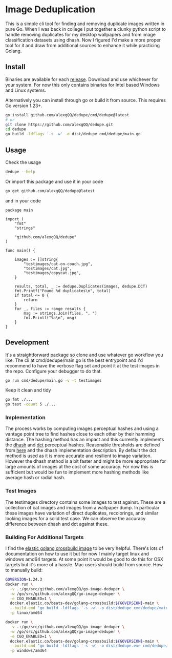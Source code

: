 # Image Deduplication

This is a simple cli tool for finding and removing duplicate images written in pure Go. When I was back in college I put together a clunky python script to handle removing duplicates for my desktop wallpapers and from image classification datasets using dhash. Now I figured I'd make a more proper tool for it and draw from additional sources to enhance it while practicing Golang.

## Install

Binaries are available for each [release](https://github.com/alexgQQ/dedupe/releases). Download and use whichever for your system. For now this only contains binaries for Intel based Windows and Linux systems.

Alternatively you can install through go or build it from source. This requires Go version 1.23+.
```bash
go install github.com/alexgQQ/dedupe/cmd/dedupe@latest
# or
git clone https://github.com/alexgQQ/dedupe.git
cd dedupe
go build -ldflags '-s -w' -o dist/dedupe cmd/dedupe/main.go
```

## Usage

Check the usage
```bash
dedupe --help
```

Or import this package and use it in your code
```bash
go get github.com/alexgQQ/dedupe@latest
```
and in your code
```golang
package main

import (
	"fmt"
	"strings"

	"github.com/alexgQQ/dedupe"
)

func main() {

	images := []string{
		"testimages/cat-on-couch.jpg",
		"testimages/cat.jpg",
		"testimages/copycat.jpg",
	}

	results, total, _ := dedupe.Duplicates(images, dedupe.DCT)
	fmt.Printf("Found %d duplicates\n", total)
	if total <= 0 {
		return
	}
	for _, files := range results {
		msg := strings.Join(files, ", ")
		fmt.Printf("%s\n", msg)
	}
}
```

## Development

It's a straightforward package so clone and use whatever go workflow you like. The cli at cmd/dedupe/main.go is the best entrypoint and I'd recommend to have the verbose flag set and point it at the test images in the repo. Configure your debugger to do that.
```bash
go run cmd/dedupe/main.go -v -t testimages
```

Keep it clean and tidy
```bash
go fmt ./...
go test -count 5 ./...
```

### Implementation

The process works by computing images perceptual hashes and using a vantage point tree to find hashes close to each other by their hamming distance. The hashing method has an impact and this currently implements the [dhash](https://www.hackerfactor.com/blog/index.php?/archives/529-Kind-of-Like-That.html) and [dct](https://github.com/alangshur/perceptual-dct-hash?tab=readme-ov-file#perceptual-hash-algorithm) perceptual hashes. Reasonable thresholds are defined from [here](https://phash.org/docs/design.html) and the dhash implementation description. By default the dct method is used as it is more accurate and resilient to image variation. However the dhash method is a bit faster and might be more appropriate for large amounts of images at the cost of some accuracy. For now this is sufficient but would be fun to implement more hashing methods like average hash or radial hash.

### Test Images

The testimages directory contains some images to test against. These are a collection of cat images and images from a wallpaper dump. In particular these images have variation of direct duplicates, recolorings, and similar looking images for a solid test case. We can observe the accuracy difference between dhash and dct against these.

### Building For Additional Targets

I find the [elastic golang crossbuild image](https://github.com/elastic/golang-crossbuild) to be very helpful. There's lots of documentation on how to use it but for now I mainly target linux and windows amd64 targets. At some point it would be good to do this for OSX targets but it's more of a hassle. Mac users should build from source. How to manually build:
```bash
GOVERSION=1.24.3
docker run \
  -v .:/go/src/github.com/alexgQQ/go-image-deduper \
  -w /go/src/github.com/alexgQQ/go-image-deduper \
  -e CGO_ENABLED=1 \
  docker.elastic.co/beats-dev/golang-crossbuild:${GOVERSION}-main \
  --build-cmd "go build -ldflags '-s -w' -o dist/dedupe cmd/dedupe/main.go" \
  -p linux/amd64

docker run \
  -v .:/go/src/github.com/alexgQQ/go-image-deduper \
  -w /go/src/github.com/alexgQQ/go-image-deduper \
  -e CGO_ENABLED=1 \
  docker.elastic.co/beats-dev/golang-crossbuild:${GOVERSION}-main \
  --build-cmd "go build -ldflags '-s -w' -o dist/dedupe.exe cmd/dedupe/main.go" \
  -p windows/amd64
```
